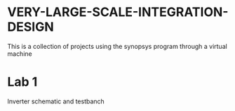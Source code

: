 # VERY-LARGE-SCALE-INTEGRATION-DESIGN
This is a collection of projects using the synopsys program through a virtual machine

# Lab 1
Inverter schematic and testbanch
